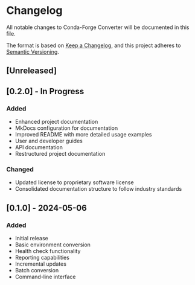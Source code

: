 # Changelog

All notable changes to Conda-Forge Converter will be documented in this file.

The format is based on [Keep a Changelog](https://keepachangelog.com/en/1.0.0/),
and this project adheres to [Semantic Versioning](https://semver.org/spec/v2.0.0.html).

## \[Unreleased\]

## \[0.2.0\] - In Progress

### Added

- Enhanced project documentation
- MkDocs configuration for documentation
- Improved README with more detailed usage examples
- User and developer guides
- API documentation
- Restructured project documentation

### Changed

- Updated license to proprietary software license
- Consolidated documentation structure to follow industry standards

## \[0.1.0\] - 2024-05-06

### Added

- Initial release
- Basic environment conversion
- Health check functionality
- Reporting capabilities
- Incremental updates
- Batch conversion
- Command-line interface
